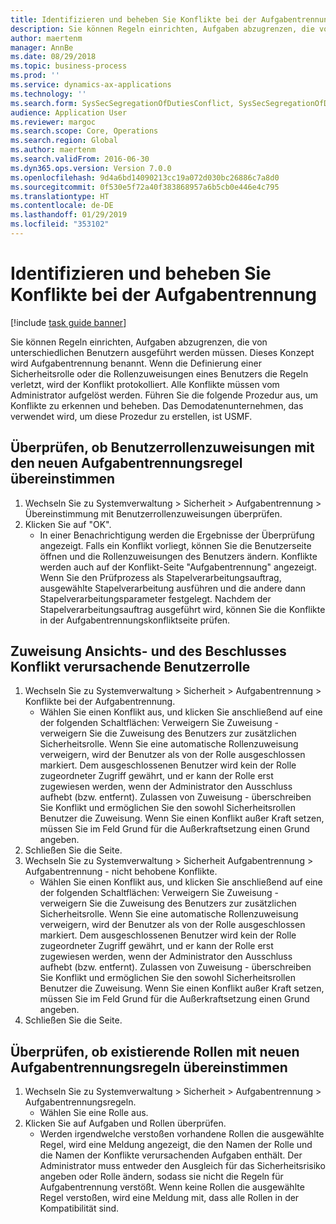 ```yaml
---
title: Identifizieren und beheben Sie Konflikte bei der Aufgabentrennung
description: Sie können Regeln einrichten, Aufgaben abzugrenzen, die von unterschiedlichen Benutzern ausgeführt werden müssen.
author: maertenm
manager: AnnBe
ms.date: 08/29/2018
ms.topic: business-process
ms.prod: ''
ms.service: dynamics-ax-applications
ms.technology: ''
ms.search.form: SysSecSegregationOfDutiesConflict, SysSecSegregationOfDutiesRule
audience: Application User
ms.reviewer: margoc
ms.search.scope: Core, Operations
ms.search.region: Global
ms.author: maertenm
ms.search.validFrom: 2016-06-30
ms.dyn365.ops.version: Version 7.0.0
ms.openlocfilehash: 9d4a6bd14090213cc19a072d030bc26886c7a8d0
ms.sourcegitcommit: 0f530e5f72a40f383868957a6b5cb0e446e4c795
ms.translationtype: HT
ms.contentlocale: de-DE
ms.lasthandoff: 01/29/2019
ms.locfileid: "353102"
---
```

# <a name="identify-and-resolve-conflicts-in-segregation-of-duties"></a>Identifizieren und beheben Sie Konflikte bei der Aufgabentrennung

[!include [task guide banner](../../includes/task-guide-banner.md)]

Sie können Regeln einrichten, Aufgaben abzugrenzen, die von unterschiedlichen Benutzern ausgeführt werden müssen. Dieses Konzept wird Aufgabentrennung benannt. Wenn die Definierung einer Sicherheitsrolle oder die Rollenzuweisungen eines Benutzers die Regeln verletzt, wird der Konflikt protokolliert. Alle Konflikte müssen vom Administrator aufgelöst werden. Führen Sie die folgende Prozedur aus, um Konflikte zu erkennen und beheben. Das Demodatenunternehmen, das verwendet wird, um diese Prozedur zu erstellen, ist USMF.


## <a name="verify-whether-user-role-assignments-comply-with-new-rules-for-segregation-of-duties"></a>Überprüfen, ob Benutzerrollenzuweisungen mit den neuen Aufgabentrennungsregel übereinstimmen
1. Wechseln Sie zu Systemverwaltung > Sicherheit > Aufgabentrennung > Übereinstimmung mit Benutzerrollenzuweisungen überprüfen.
2. Klicken Sie auf "OK".
    * In einer Benachrichtigung werden die Ergebnisse der Überprüfung angezeigt.     Falls ein Konflikt vorliegt, können Sie die Benutzerseite öffnen und die Rollenzuweisungen des Benutzers ändern. Konflikte werden auch auf der Konflikt-Seite "Aufgabentrennung" angezeigt.     Wenn Sie den Prüfprozess als Stapelverarbeitungsauftrag, ausgewählte Stapelverarbeitung ausführen und die andere dann Stapelverarbeitungsparameter festgelegt. Nachdem der Stapelverarbeitungsauftrag ausgeführt wird, können Sie die Konflikte in der Aufgabentrennungskonfliktseite prüfen.  

## <a name="view-and-resolve-conflicting-user-role-assignments"></a>Zuweisung Ansichts- und des Beschlusses Konflikt verursachende Benutzerrolle
1. Wechseln Sie zu Systemverwaltung > Sicherheit > Aufgabentrennung > Konflikte bei der Aufgabentrennung.
    * Wählen Sie einen Konflikt aus, und klicken Sie anschließend auf eine der folgenden Schaltflächen:   Verweigern Sie Zuweisung - verweigern Sie die Zuweisung des Benutzers zur zusätzlichen Sicherheitsrolle. Wenn Sie eine automatische Rollenzuweisung verweigern, wird der Benutzer als von der Rolle ausgeschlossen markiert. Dem ausgeschlossenen Benutzer wird kein der Rolle zugeordneter Zugriff gewährt, und er kann der Rolle erst zugewiesen werden, wenn der Administrator den Ausschluss aufhebt (bzw. entfernt).     Zulassen von Zuweisung - überschreiben Sie Konflikt und ermöglichen Sie den sowohl Sicherheitsrollen Benutzer die Zuweisung. Wenn Sie einen Konflikt außer Kraft setzen, müssen Sie im Feld Grund für die Außerkraftsetzung einen Grund angeben.  
2. Schließen Sie die Seite.
3. Wechseln Sie zu Systemverwaltung > Sicherheit  Aufgabentrennung > Aufgabentrennung - nicht behobene Konflikte.
    * Wählen Sie einen Konflikt aus, und klicken Sie anschließend auf eine der folgenden Schaltflächen:   Verweigern Sie Zuweisung - verweigern Sie die Zuweisung des Benutzers zur zusätzlichen Sicherheitsrolle. Wenn Sie eine automatische Rollenzuweisung verweigern, wird der Benutzer als von der Rolle ausgeschlossen markiert. Dem ausgeschlossenen Benutzer wird kein der Rolle zugeordneter Zugriff gewährt, und er kann der Rolle erst zugewiesen werden, wenn der Administrator den Ausschluss aufhebt (bzw. entfernt).     Zulassen von Zuweisung - überschreiben Sie Konflikt und ermöglichen Sie den sowohl Sicherheitsrollen Benutzer die Zuweisung. Wenn Sie einen Konflikt außer Kraft setzen, müssen Sie im Feld Grund für die Außerkraftsetzung einen Grund angeben.    
4. Schließen Sie die Seite.

## <a name="verify-whether-existing-roles-comply-with-new-rules-for-segregation-of-duties"></a>Überprüfen, ob existierende Rollen mit neuen Aufgabentrennungsregeln übereinstimmen
1. Wechseln Sie zu Systemverwaltung > Sicherheit > Aufgabentrennung > Aufgabentrennungsregeln.
    * Wählen Sie eine Rolle aus.  
2. Klicken Sie auf Aufgaben und Rollen überprüfen.
    * Werden irgendwelche verstoßen vorhandene Rollen die ausgewählte Regel, wird eine Meldung angezeigt, die den Namen der Rolle und die Namen der Konflikte verursachenden Aufgaben enthält. Der Administrator muss entweder den Ausgleich für das Sicherheitsrisiko angeben oder Rolle ändern, sodass sie nicht die Regeln für Aufgabentrennung verstößt.     Wenn keine Rollen die ausgewählte Regel verstoßen, wird eine Meldung mit, dass alle Rollen in der Kompatibilität sind.  

